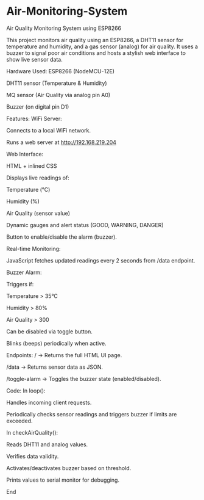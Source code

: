 # Air-Monitoring-System
Air Quality Monitoring System using ESP8266

This project monitors air quality using an ESP8266, a DHT11 sensor for temperature and humidity, and a gas sensor (analog) for air quality. It uses a buzzer to signal poor air conditions and hosts a stylish web interface to show live sensor data.

Hardware Used:
ESP8266 (NodeMCU-12E)

DHT11 sensor (Temperature & Humidity)

MQ sensor (Air Quality via analog pin A0)

Buzzer (on digital pin D1)

Features:
WiFi Server:

Connects to a local WiFi network.

Runs a web server at http://192.168.219.204

Web Interface:

HTML + inlined CSS

Displays live readings of:

Temperature (°C)

Humidity (%)

Air Quality (sensor value)

Dynamic gauges and alert status (GOOD, WARNING, DANGER)

Button to enable/disable the alarm (buzzer).

Real-time Monitoring:

JavaScript fetches updated readings every 2 seconds from /data endpoint.

Buzzer Alarm:

Triggers if:

Temperature > 35°C

Humidity > 80%

Air Quality > 300

Can be disabled via toggle button.

Blinks (beeps) periodically when active.

Endpoints:
/ → Returns the full HTML UI page.

/data → Returns sensor data as JSON.

/toggle-alarm → Toggles the buzzer state (enabled/disabled).

Code:
In loop():

Handles incoming client requests.

Periodically checks sensor readings and triggers buzzer if limits are exceeded.

In checkAirQuality():

Reads DHT11 and analog values.

Verifies data validity.

Activates/deactivates buzzer based on threshold.

Prints values to serial monitor for debugging.

End
